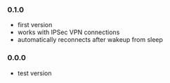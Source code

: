 ### 0.1.0
- first version
- works with IPSec VPN connections
- automatically reconnects after wakeup from sleep


### 0.0.0
- test version
